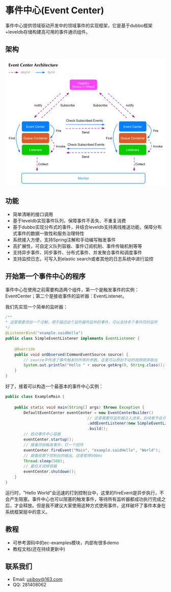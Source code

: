 # 事件中心(Event Center)
事件中心提供领域驱动开发中的领域事件的实现框架，它是基于dubbo框架+leveldb存储构建高可用的事件通讯组件。

## 架构
![架构](resources/images/architecture.png)

## 功能
 * 简单清晰的接口调用
 * 基于leveldb实现事件队列，保障事件不丢失、不重复消费
 * 基于dubbo实现分布式的事件，并结合leveldb支持离线推送功能，保障分布式事件的数据一致性和服务治理特性
 * 系统接入方便，支持Spring注解和手动编写触发事件
 * 高扩展性，可自定义队列容器、事件订阅机制、事件传输机制等等
 * 支持异步事件、同步事件、分布式事件、并发聚合事件和调度事件
 * 支持监控日志，可写入到elastic search或者其他的日志系统中进行监控

## 开始第一个事件中心的程序

事件中心在使用之前需要构造两个组件，第一个是触发事件的实例：EventCenter；第二个是接收事件的监听器：EventListener。

我们先实现一个简单的监听器：
```java
/**
* 这里需要添加一个注解，用于描述这个监听器所监听的事件，可以支持多个事件同时监听
*/
@ListenerBind("example.saidHello")
public class SimpleEventListener implements EventListener {
    
    @Override
    public void onObserved(CommonEventSource source) {
        // source中传递了事件触发时所带的参数，这里可以原封不动的按照顺序取出
        System.out.println("Hello " + source.getArg(0, String.class));
    }
}
```

好了，接着可以构造一个最基本的事件中心实例：
```java
public class ExampleMain {
    
    public static void main(String[] args) throws Exception {
        DefaultEventCenter eventCenter = new EventCenterBuilder()
                                    // 这里需要将监听器注入进来，后续章节会介绍如何自动注入监听器
                                    .addEventListener(new SimpleEventListener())
                                    .build();
        // 启动事件中心容器
        eventCenter.startup();
        // 接着开始触发事件，打一个招呼
        eventCenter.fireEvent("Main", "example.saidHello", "World");
        // 跟着观察下控制台的输出，这里暂停500ms
        Thread.sleep(500);
        // 最后关闭掉容器
        eventCenter.shutdown();
    }
}
```

运行时，"Hello World"会迅速的打到控制台中，这里的fireEvent是异步执行，不会产生阻塞。事件中心也可以阻塞的触发事件，等待所有监听器都成功执行完成之后，才会释放。但是我不建议大家使用这种方式使用事件，这样破坏了事件本身在系统框架层中的意义。

## 教程
 * 可参考源码中的ec-examples模块，内部有很多demo
 * 教程文档(还在持续更新中)
 
## 联系我们
 * Email: usiboy@163.com
 * QQ: 281408062